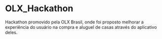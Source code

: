 # OLX_Hackathon
Hackathon promovido pela OLX Brasil, onde foi proposto melhorar a experiência do usuário na compra e aluguel de casas através do aplicativo deles.
